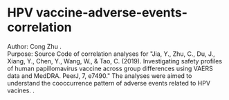 # HPV vaccine-adverse-events-correlation
Author: Cong Zhu .<br/>
Purpose: Source Code of correlation analyses for "Jia, Y., Zhu, C., Du, J., Xiang, Y., Chen, Y., Wang, W., & Tao, C. (2019). Investigating safety profiles of human papillomavirus vaccine across group differences using VAERS data and MedDRA. PeerJ, 7, e7490."
The analyses were aimed to understand the cooccurrence pattern of adverse events related to HPV vacines. .<br/>





